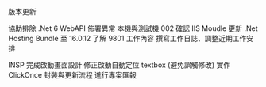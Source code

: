 版本更新

協助排除 .Net 6 WebAPI 佈署異常
本機與測試機 002 確認  IIS Moudle
更新 .Net Hosting Bundle 至 16.0.12
了解 9801 工作內容
撰寫工作日誌、調整近期工作安排

INSP
完成啟動畫面設計
修正啟動自動定位 textbox (避免誤觸修改)
實作 ClickOnce 封裝與更新流程
進行專案匯報